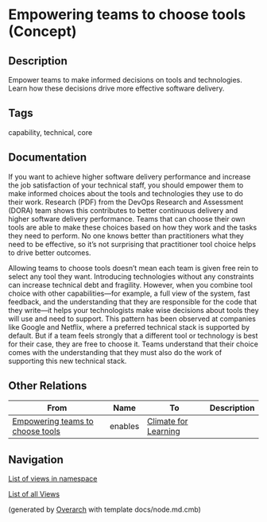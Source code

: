 
# Empowering teams to choose tools (Concept)
## Description
Empower teams to make informed decisions on tools and technologies. Learn how these decisions drive more effective software delivery.


## Tags
capability, technical, core

## Documentation
If you want to achieve higher software delivery performance and increase the job satisfaction of your technical staff, you should empower them to make informed choices about the tools and technologies they use to do their work. Research (PDF) from the DevOps Research and Assessment (DORA) team shows this contributes to better continuous delivery and higher software delivery performance. Teams that can choose their own tools are able to make these choices based on how they work and the tasks they need to perform. No one knows better than practitioners what they need to be effective, so it’s not surprising that practitioner tool choice helps to drive better outcomes.
  
  Allowing teams to choose tools doesn’t mean each team is given free rein to select any tool they want. Introducing technologies without any constraints can increase technical debt and fragility. However, when you combine tool choice with other capabilities—for example, a full view of the system, fast feedback, and the understanding that they are responsible for the code that they write—it helps your technologists make wise decisions about tools they will use and need to support. This pattern has been observed at companies like Google and Netflix, where a preferred technical stack is supported by default. But if a team feels strongly that a different tool or technology is best for their case, they are free to choose it. Teams understand that their choice comes with the understanding that they must also do the work of supporting this new technical stack.
## Other Relations
| From | Name | To | Description |
|---|---|---|---|
| [Empowering teams to choose tools](../../../software-development/dora/capability/empowering-teams-to-choose-tools.md) | enables | [Climate for Learning](../../../software-development/dora/capability/climate-for-learning.md) |  |


## Navigation
[List of views in namespace](./views-in-namespace.md)

[List of all Views](../../../views.md)


(generated by [Overarch](https://github.com/soulspace-org/overarch) with template docs/node.md.cmb)
